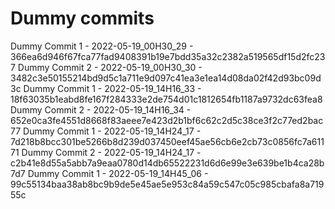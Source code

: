 # Dummy commits

Dummy Commit 1 - 2022-05-19_00H30_29 - 366ea6d946f67fca77fad9408391b19e7bdd35a32c2382a519565df15d2fc237
Dummy Commit 2 - 2022-05-19_00H30_30 - 3482c3e50155214bd9d5c1a711e9d097c41ea3e1ea14d08da02f42d93bc09d3c
Dummy Commit 1 - 2022-05-19_14H16_33 - 18f63035b1eabd8fe167f284333e2de754d01c1812654fb1187a9732dc63fea8
Dummy Commit 2 - 2022-05-19_14H16_34 - 652e0ca3fe4551d8668f83aeee7e423d2b1bf6c62c2d5c38ce3f2c77ed2bac77
Dummy Commit 1 - 2022-05-19_14H24_17 - 7d218b8bcc301be5266b8d239d037450eef45ae56cb6e2cb73c0856fc7a61171
Dummy Commit 2 - 2022-05-19_14H24_17 - c2b41e8d55a5abb7a9eaa0780d14db65522231d6d6e99e3e639be1b4ca28b7d7
Dummy Commit 1 - 2022-05-19_14H45_06 - 99c55134baa38ab8bc9b9de5e45ae5e953c84a59c547c05c985cbafa8a71955c

